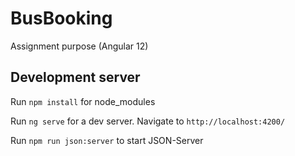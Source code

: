 # BusBooking
Assignment purpose (Angular 12)

## Development server
Run `npm install` for node_modules

Run `ng serve` for a dev server. Navigate to `http://localhost:4200/`

Run `npm run json:server` to start JSON-Server
